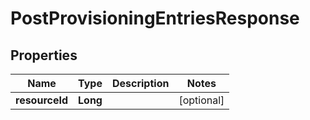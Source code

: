 
# PostProvisioningEntriesResponse

## Properties
Name | Type | Description | Notes
------------ | ------------- | ------------- | -------------
**resourceId** | **Long** |  |  [optional]



